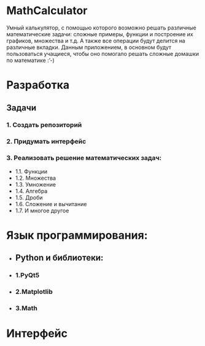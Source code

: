 # MathCalculator
Умный калькулятор, с помощью которого возможно решать различные математические задачи: сложные примеры, функции и построение их графиков, множества и т.д. А также все операции будут делится на различные вкладки. Данным приложением, в основном будут пользоваться учащиеся, чтобы оно помогало решать сложные домашки по математике :’-)

# Разработка
## Задачи
### 1. Создать репозиторий
### 2. Придумать интерфейс
### 3. Реализовать решение математических задач:
- 1.1. Функции
- 1.2. Множества
- 1.3. Умножение
- 1.4. Алгебра
- 1.5. Дроби
- 1.6. Сложение и вычитание
- 1.7. И многое другое

# Язык программирования:
 - ## Python и библиотеки:
  - ### 1.PyQt5
  - ### 2.Matplotlib
  - ### 3.Math

# Интерфейс
